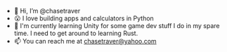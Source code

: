 - 👋 Hi, I’m @chasetraver
- 😮 I love building apps and calculators in Python
- 🧠 I'm currently learning Unity for some game dev stuff I do in my spare time. I need to get around to learning Rust.
- 📫 You can reach me at chasetraver@yahoo.com
